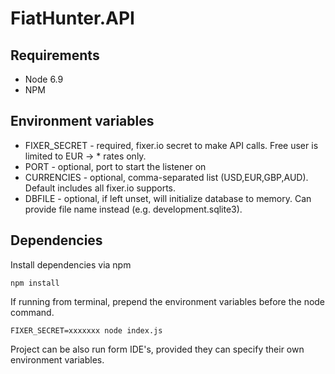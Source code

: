 # FiatHunter.API

## Requirements

* Node 6.9
* NPM

## Environment variables

* FIXER_SECRET - required, fixer.io secret to make API calls. Free user is limited to EUR -> * rates only.
* PORT - optional, port to start the listener on
* CURRENCIES - optional, comma-separated list (USD,EUR,GBP,AUD). Default includes all fixer.io supports.
* DBFILE - optional, if left unset, will initialize database to memory. Can provide file name instead (e.g. development.sqlite3).

## Dependencies

Install dependencies via npm

	npm install

If running from terminal, prepend the environment variables before the node command.

	FIXER_SECRET=xxxxxxx node index.js

Project can be also run form IDE's, provided they can specify their own environment variables.